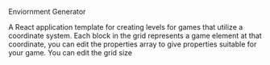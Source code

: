 Enviornment Generator

A React application template for creating levels for games that utilize a coordinate system. 
Each block in the grid represents a game element at that coordinate, you can edit the properties array to give properties suitable for your game. You can edit the grid size 
